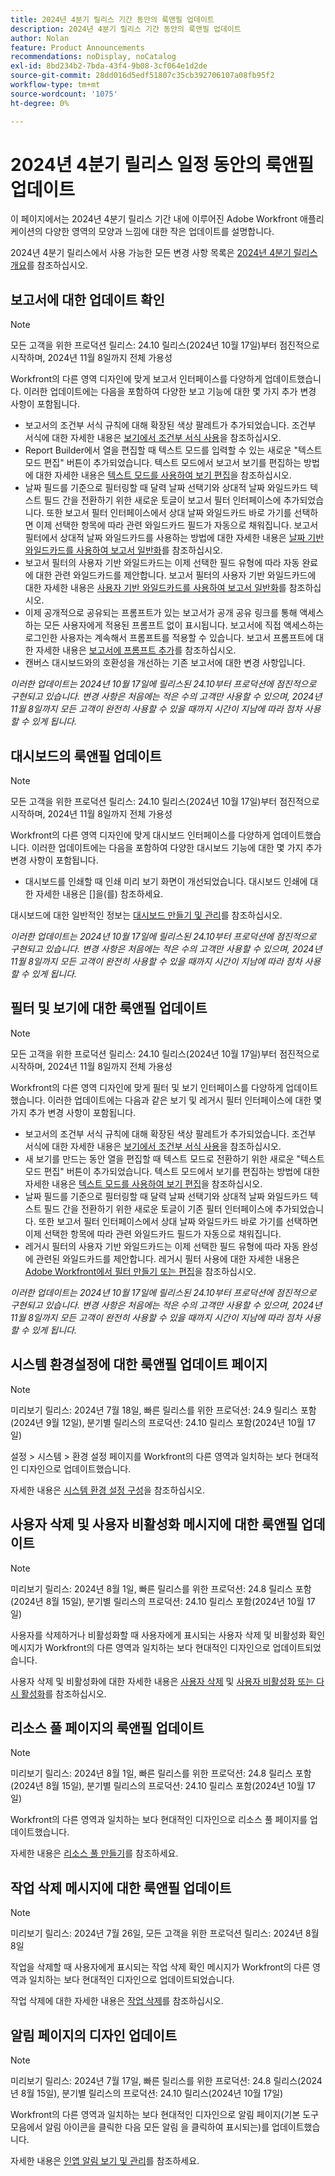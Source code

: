 ```yaml
---
title: 2024년 4분기 릴리스 기간 동안의 룩앤필 업데이트
description: 2024년 4분기 릴리스 기간 동안의 룩앤필 업데이트
author: Nolan
feature: Product Announcements
recommendations: noDisplay, noCatalog
exl-id: 8bd234b2-7bda-43f4-9b08-3cf064e1d2de
source-git-commit: 28dd016d5edf51807c35cb392706107a08fb95f2
workflow-type: tm+mt
source-wordcount: '1075'
ht-degree: 0%

---
```


# 2024년 4분기 릴리스 일정 동안의 룩앤필 업데이트

이 페이지에서는 2024년 4분기 릴리스 기간 내에 이루어진 Adobe Workfront 애플리케이션의 다양한 영역의 모양과 느낌에 대한 작은 업데이트를 설명합니다.

2024년 4분기 릴리스에서 사용 가능한 모든 변경 사항 목록은 [2024년 4분기 릴리스 개요](/help/quicksilver/product-announcements/product-releases/24-q4-release-activity/24-q4-release-overview.md)를 참조하십시오.

## 보고서에 대한 업데이트 확인

>[!NOTE]
>
>모든 고객을 위한 프로덕션 릴리스: 24.10 릴리스(2024년 10월 17일)부터 점진적으로 시작하며, 2024년 11월 8일까지 전체 가용성

Workfront의 다른 영역 디자인에 맞게 보고서 인터페이스를 다양하게 업데이트했습니다. 이러한 업데이트에는 다음을 포함하여 다양한 보고 기능에 대한 몇 가지 추가 변경 사항이 포함됩니다.

* 보고서의 조건부 서식 규칙에 대해 확장된 색상 팔레트가 추가되었습니다. 조건부 서식에 대한 자세한 내용은 [보기에서 조건부 서식 사용](/help/quicksilver/reports-and-dashboards/reports/reporting-elements/use-conditional-formatting-views.md)을 참조하십시오.
* Report Builder에서 열을 편집할 때 텍스트 모드를 입력할 수 있는 새로운 &quot;텍스트 모드 편집&quot; 버튼이 추가되었습니다. 텍스트 모드에서 보고서 보기를 편집하는 방법에 대한 자세한 내용은 [텍스트 모드를 사용하여 보기 편집](/help/quicksilver/reports-and-dashboards/reports/text-mode/edit-text-mode-in-view.md)을 참조하십시오.
* 날짜 필드를 기준으로 필터링할 때 달력 날짜 선택기와 상대적 날짜 와일드카드 텍스트 필드 간을 전환하기 위한 새로운 토글이 보고서 필터 인터페이스에 추가되었습니다. 또한 보고서 필터 인터페이스에서 상대 날짜 와일드카드 바로 가기를 선택하면 이제 선택한 항목에 따라 관련 와일드카드 필드가 자동으로 채워집니다. 보고서 필터에서 상대적 날짜 와일드카드를 사용하는 방법에 대한 자세한 내용은 [날짜 기반 와일드카드를 사용하여 보고서 일반화](/help/quicksilver/reports-and-dashboards/reports/reporting-elements/use-date-based-wildcards-generalize-reports.md)를 참조하십시오.
* 보고서 필터의 사용자 기반 와일드카드는 이제 선택한 필드 유형에 따라 자동 완료에 대한 관련 와일드카드를 제안합니다. 보고서 필터의 사용자 기반 와일드카드에 대한 자세한 내용은 [사용자 기반 와일드카드를 사용하여 보고서 일반화](/help/quicksilver/reports-and-dashboards/reports/reporting-elements/use-user-based-wildcards-generalize-reports.md)를 참조하십시오.
* 이제 공개적으로 공유되는 프롬프트가 있는 보고서가 공개 공유 링크를 통해 액세스하는 모든 사용자에게 적용된 프롬프트 없이 표시됩니다. 보고서에 직접 액세스하는 로그인한 사용자는 계속해서 프롬프트를 적용할 수 있습니다. 보고서 프롬프트에 대한 자세한 내용은 [보고서에 프롬프트 추가](/help/quicksilver/reports-and-dashboards/reports/creating-and-managing-reports/add-prompt-report.md)를 참조하십시오.
* 캔버스 대시보드와의 호환성을 개선하는 기존 보고서에 대한 변경 사항입니다.

_이러한 업데이트는 2024년 10월 17일에 릴리스된 24.10부터 프로덕션에 점진적으로 구현되고 있습니다. 변경 사항은 처음에는 적은 수의 고객만 사용할 수 있으며, 2024년 11월 8일까지 모든 고객이 완전히 사용할 수 있을 때까지 시간이 지남에 따라 점차 사용할 수 있게 됩니다._

## 대시보드의 룩앤필 업데이트

>[!NOTE]
>
>모든 고객을 위한 프로덕션 릴리스: 24.10 릴리스(2024년 10월 17일)부터 점진적으로 시작하며, 2024년 11월 8일까지 전체 가용성

Workfront의 다른 영역 디자인에 맞게 대시보드 인터페이스를 다양하게 업데이트했습니다. 이러한 업데이트에는 다음을 포함하여 다양한 대시보드 기능에 대한 몇 가지 추가 변경 사항이 포함됩니다.

* 대시보드를 인쇄할 때 인쇄 미리 보기 화면이 개선되었습니다. 대시보드 인쇄에 대한 자세한 내용은 []을(를) 참조하세요.

대시보드에 대한 일반적인 정보는 [대시보드 만들기 및 관리](/help/quicksilver/reports-and-dashboards/dashboards/creating-and-managing-dashboards/create-and-manage-dashboards.md)를 참조하십시오.

_이러한 업데이트는 2024년 10월 17일에 릴리스된 24.10부터 프로덕션에 점진적으로 구현되고 있습니다. 변경 사항은 처음에는 적은 수의 고객만 사용할 수 있으며, 2024년 11월 8일까지 모든 고객이 완전히 사용할 수 있을 때까지 시간이 지남에 따라 점차 사용할 수 있게 됩니다._

## 필터 및 보기에 대한 룩앤필 업데이트

>[!NOTE]
>
>모든 고객을 위한 프로덕션 릴리스: 24.10 릴리스(2024년 10월 17일)부터 점진적으로 시작하며, 2024년 11월 8일까지 전체 가용성

Workfront의 다른 영역 디자인에 맞게 필터 및 보기 인터페이스를 다양하게 업데이트했습니다. 이러한 업데이트에는 다음과 같은 보기 및 레거시 필터 인터페이스에 대한 몇 가지 추가 변경 사항이 포함됩니다.

* 보고서의 조건부 서식 규칙에 대해 확장된 색상 팔레트가 추가되었습니다. 조건부 서식에 대한 자세한 내용은 [보기에서 조건부 서식 사용](/help/quicksilver/reports-and-dashboards/reports/reporting-elements/use-conditional-formatting-views.md)을 참조하십시오.
* 새 보기를 만드는 동안 열을 편집할 때 텍스트 모드로 전환하기 위한 새로운 &quot;텍스트 모드 편집&quot; 버튼이 추가되었습니다. 텍스트 모드에서 보기를 편집하는 방법에 대한 자세한 내용은 [텍스트 모드를 사용하여 보기 편집](/help/quicksilver/reports-and-dashboards/reports/text-mode/edit-text-mode-in-view.md)을 참조하십시오.
* 날짜 필드를 기준으로 필터링할 때 달력 날짜 선택기와 상대적 날짜 와일드카드 텍스트 필드 간을 전환하기 위한 새로운 토글이 기존 필터 인터페이스에 추가되었습니다. 또한 보고서 필터 인터페이스에서 상대 날짜 와일드카드 바로 가기를 선택하면 이제 선택한 항목에 따라 관련 와일드카드 필드가 자동으로 채워집니다.
* 레거시 필터의 사용자 기반 와일드카드는 이제 선택한 필드 유형에 따라 자동 완성에 관련된 와일드카드를 제안합니다. 레거시 필터 사용에 대한 자세한 내용은 [Adobe Workfront에서 필터 만들기 또는 편집](/help/quicksilver/reports-and-dashboards/reports/reporting-elements/create-filters.md)을 참조하십시오.

_이러한 업데이트는 2024년 10월 17일에 릴리스된 24.10부터 프로덕션에 점진적으로 구현되고 있습니다. 변경 사항은 처음에는 적은 수의 고객만 사용할 수 있으며, 2024년 11월 8일까지 모든 고객이 완전히 사용할 수 있을 때까지 시간이 지남에 따라 점차 사용할 수 있게 됩니다._

## 시스템 환경설정에 대한 룩앤필 업데이트 페이지

>[!NOTE]
>
>미리보기 릴리스: 2024년 7월 18일, 빠른 릴리스를 위한 프로덕션: 24.9 릴리스 포함(2024년 9월 12일), 분기별 릴리스의 프로덕션: 24.10 릴리스 포함(2024년 10월 17일)

설정 > 시스템 > 환경 설정 페이지를 Workfront의 다른 영역과 일치하는 보다 현대적인 디자인으로 업데이트했습니다.

자세한 내용은 [시스템 환경 설정 구성](/help/quicksilver/administration-and-setup/manage-workfront/security/configure-security-preferences.md)을 참조하십시오.

## 사용자 삭제 및 사용자 비활성화 메시지에 대한 룩앤필 업데이트

>[!NOTE]
>
>미리보기 릴리스: 2024년 8월 1일, 빠른 릴리스를 위한 프로덕션: 24.8 릴리스 포함(2024년 8월 15일), 분기별 릴리스의 프로덕션: 24.10 릴리스 포함(2024년 10월 17일)

사용자를 삭제하거나 비활성화할 때 사용자에게 표시되는 사용자 삭제 및 비활성화 확인 메시지가 Workfront의 다른 영역과 일치하는 보다 현대적인 디자인으로 업데이트되었습니다.

사용자 삭제 및 비활성화에 대한 자세한 내용은 [사용자 삭제](/help/quicksilver/administration-and-setup/add-users/create-and-manage-users/delete-a-user.md) 및 [사용자 비활성화 또는 다시 활성화](/help/quicksilver/administration-and-setup/add-users/create-and-manage-users/deactivate-a-user.md)를 참조하십시오.

## 리소스 풀 페이지의 룩앤필 업데이트

>[!NOTE]
>
>미리보기 릴리스: 2024년 8월 1일, 빠른 릴리스를 위한 프로덕션: 24.8 릴리스 포함(2024년 8월 15일), 분기별 릴리스의 프로덕션: 24.10 릴리스 포함(2024년 10월 17일)

Workfront의 다른 영역과 일치하는 보다 현대적인 디자인으로 리소스 풀 페이지를 업데이트했습니다.

자세한 내용은 [리소스 풀 만들기](/help/quicksilver/resource-mgmt/resource-planning/resource-pools/create-resource-pools.md)를 참조하세요.

## 작업 삭제 메시지에 대한 룩앤필 업데이트

>[!NOTE]
>
>미리보기 릴리스: 2024년 7월 26일, 모든 고객을 위한 프로덕션 릴리스: 2024년 8월 8일

작업을 삭제할 때 사용자에게 표시되는 작업 삭제 확인 메시지가 Workfront의 다른 영역과 일치하는 보다 현대적인 디자인으로 업데이트되었습니다.

작업 삭제에 대한 자세한 내용은 [작업 삭제](/help/quicksilver/manage-work/tasks/manage-tasks/delete-tasks.md)를 참조하십시오.

## 알림 페이지의 디자인 업데이트

>[!NOTE]
>
>미리보기 릴리스: 2024년 7월 17일, 빠른 릴리스를 위한 프로덕션: 24.8 릴리스(2024년 8월 15일), 분기별 릴리스의 프로덕션: 24.10 릴리스(2024년 10월 17일)

Workfront의 다른 영역과 일치하는 보다 현대적인 디자인으로 알림 페이지(기본 도구 모음에서 알림 아이콘을 클릭한 다음 모든 알림 을 클릭하여 표시되는)를 업데이트했습니다.

자세한 내용은 [인앱 알림 보기 및 관리](/help/quicksilver/workfront-basics/using-notifications/view-and-manage-in-app-notifications.md)를 참조하세요.
